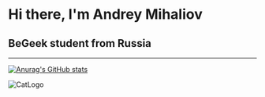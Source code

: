 # Hi there, I'm Andrey Mihaliov
## BeGeek student from Russia
_________________

[![Anurag's GitHub stats](https://github-readme-stats.vercel.app/api?username=Terest1an)](https://github.com/anuraghazra/github-readme-stats)

![CatLogo](https://memepedia.ru/wp-content/uploads/2017/08/%D0%BC%D0%B5%D0%BC-%D1%81%D0%B8%D1%8F%D0%BD%D0%B8%D0%B5-1.jpg)

<!--
**Terest1an/Terest1an** is a ✨ _special_ ✨ repository because its `README.md` (this file) appears on your GitHub profile.

Here are some ideas to get you started:

- 🔭 I’m currently working on ...
- 🌱 I’m currently learning ...
- 👯 I’m looking to collaborate on ...
- 🤔 I’m looking for help with ...
- 💬 Ask me about ...
- 📫 How to reach me: ...
- 😄 Pronouns: ...
- ⚡ Fun fact: ...
-->
